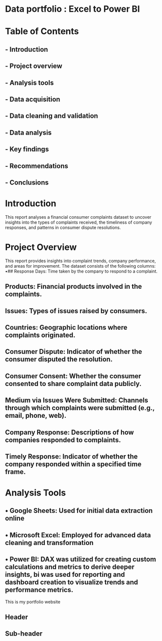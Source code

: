# Data portfolio : Excel to Power BI



# Table of Contents
## - Introduction
## - Project overview
## - Analysis tools
## - Data acquisition
## - Data cleaning and validation
## - Data analysis
## -  Key findings
## - Recommendations
## - Conclusions

# Introduction
This report analyses a financial consumer complaints dataset to uncover insights into the types of complaints received, the timeliness of company responses, and patterns in consumer dispute resolutions.
# Project Overview
This report provides insights into complaint trends, company performance, and areas for improvement. The dataset consists of the following columns:
•##	Response Days: Time taken by the company to respond to a complaint.

##	Products: Financial products involved in the complaints.

##	Issues: Types of issues raised by consumers.

##	Countries: Geographic locations where complaints originated.

##	Consumer Dispute: Indicator of whether the consumer disputed the resolution.

##	Consumer Consent: Whether the consumer consented to share complaint data publicly.

##	Medium via Issues Were Submitted: Channels through which complaints were submitted (e.g., email, phone, web).

##	Company Response: Descriptions of how companies responded to complaints.

##	Timely Response: Indicator of whether the company responded within a specified time frame.

# Analysis Tools
## •	Google Sheets: Used for initial data extraction online

## •	Microsoft Excel: Employed for advanced data cleaning and transformation

## •	Power BI: DAX was utilized for creating custom calculations and metrics to derive deeper insights, bi was used for reporting and dashboard creation to visualize trends and performance metrics.





This is my portfolio website


## Header


## Sub-header
